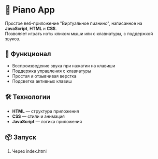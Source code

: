 # 🎹 Piano App

Простое веб-приложение "Виртуальное пианино", написанное на **JavaScript**, **HTML** и **CSS**.  
Позволяет играть ноты кликом мыши или с клавиатуры, с поддержкой звуков.

## 🚀 Функционал
- Воспроизведение звука при нажатии на клавиши
- Поддержка управления с клавиатуры
- Простая и отзывчивая верстка
- Подсветка активных клавиш

## 🛠️ Технологии
- **HTML** — структура приложения
- **CSS** — стили и анимация
- **JavaScript** — логика приложения



## 📦 Запуск
1. Через index.html
